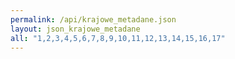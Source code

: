 ```yaml
---
permalink: /api/krajowe_metadane.json
layout: json_krajowe_metadane
all: "1,2,3,4,5,6,7,8,9,10,11,12,13,14,15,16,17"
---
```

